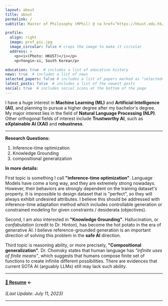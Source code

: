```yaml
---
layout: about
title: about
permalink: /
subtitle: Master of Philosophy (MPhil) @ <a href="https://hkust.edu.hk/home">HKUST</a>.

profile:
  align: right
  image: prof_pic.jpg
  image_circular: false # crops the image to make it circular
  address: >
    <p><i>(Photo: HKUST)</i></p>
    <p>Yongin-si, South Korea</p>

education: true  # includes a list of education history
news: true  # includes a list of news
selected_papers: false # includes a list of papers marked as "selected={true}"
latest_posts: false  # includes a list of the newest posts
social: true  # includes social icons at the bottom of the page
---
```


I have a huge interest in **Machine Learning (ML)** and **Artificial Intelligence (AI)**,
and planning to pursue a higher degree after my bachelor's degree. My major
interest lies in the field of **Natural Language Processing (NLP)**. Other orthogonal fields
of interest include **Trustworthy AI**, such as **eXplainable AI (XAI)** and **robustness**.

---

**Research Questions:**

1. Inference-time optimization
2. Knowledge Grounding
3. compositional generalization

**In more details:**

First topic is something I call **"inference-time optimization"**.
Language Models have come a long way, and they are extremely strong nowadays. However,
their behaviors are strongly dependent on the training dataset's property. It is
impossible to design dataset that is "perfect", so they will always exhibit undesired
attributes. I believe this should be addressed with inference-time adaptation method
which includes controllable generation or constrained modeling for given constraints /
desiderata (objectives).

Second, I am also interested in **"Knowledge Grounding"**.
Hallucination, or *confabulation* (credit to Dr. Hinton), has become the hot potato
in the era of generative AI. I believe reference-grounded generation is an important
direction of solving this problem in the **safe AI** direction.

Third topic is reasoning ability, or more precisely, **"Compositional generalization"**.
Dr. Chomsky states that human language has *"infinite uses of finite means"*, which
suggests that humans compose finite set of functions to create infinite different
possibilities. There are evidences that current SOTA AI (arguably LLMs) still may lack
such ability.

---
#### [📄 Resume](assets/pdf/resume.pdf) ←
*(Last Update: July 11, 2023)*

---
